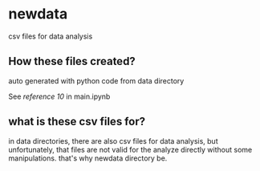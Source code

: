 # newdata

csv files for data analysis

## How these files created?

auto generated with python code from data directory

See *reference 10* in main.ipynb

## what is these csv files for?

in data directories, there are also csv files for data analysis, but unfortunately, that files are not valid for the analyze directly without some manipulations. that's why newdata directory be.
